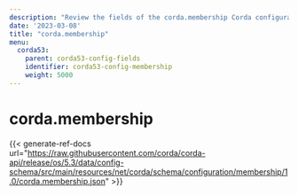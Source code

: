 ```yaml
---
description: "Review the fields of the corda.membership Corda configuration section."
date: '2023-03-08'
title: "corda.membership"
menu:
  corda53:
    parent: corda53-config-fields
    identifier: corda53-config-membership
    weight: 5000
---
```

# corda.membership

{{< generate-ref-docs url="https://raw.githubusercontent.com/corda/corda-api/release/os/5.3/data/config-schema/src/main/resources/net/corda/schema/configuration/membership/1.0/corda.membership.json" >}}
